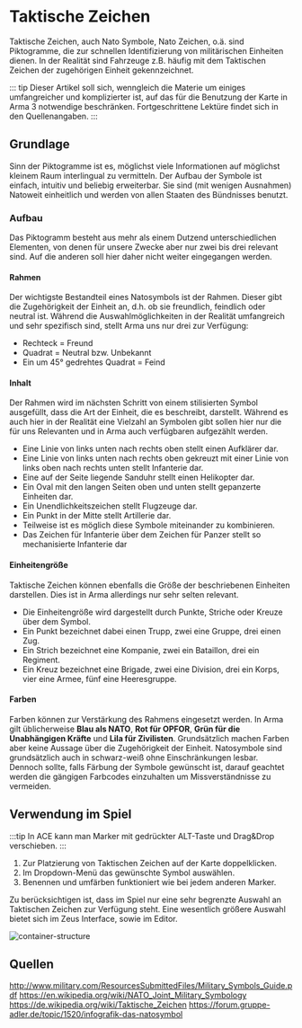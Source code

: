 # Taktische Zeichen

Taktische Zeichen, auch Nato Symbole, Nato Zeichen, o.ä. sind Piktogramme, die zur schnellen Identifizierung von militärischen Einheiten dienen. In der Realität sind Fahrzeuge z.B. häufig mit dem Taktischen Zeichen der zugehörigen Einheit gekennzeichnet. 

::: tip
Dieser Artikel soll sich, wenngleich die Materie um einiges umfangreicher und komplizierter ist, auf das für die Benutzung der Karte in Arma 3 notwendige beschränken. Fortgeschrittene Lektüre findet sich in den Quellenangaben.
:::

## Grundlage
Sinn der Piktogramme ist es, möglichst viele Informationen auf möglichst kleinem Raum in­ter­lin­gu­al zu vermitteln. Der Aufbau der Symbole ist einfach, intuitiv und beliebig erweiterbar. Sie sind (mit wenigen Ausnahmen) Natoweit einheitlich und werden von allen Staaten des Bündnisses benutzt.

### Aufbau
Das Piktogramm besteht aus mehr als einem Dutzend unterschiedlichen Elementen, von denen für unsere Zwecke aber nur zwei bis drei relevant sind. Auf die anderen soll hier daher nicht weiter eingegangen werden.

#### Rahmen
Der wichtigste Bestandteil eines Natosymbols ist der Rahmen. Dieser gibt die Zugehörigkeit der Einheit an, d.h. ob sie freundlich, feindlich oder neutral ist. 
Während die Auswahlmöglichkeiten in der Realität umfangreich und sehr spezifisch sind, stellt Arma uns nur drei zur Verfügung:

* Rechteck = Freund
* Quadrat = Neutral bzw. Unbekannt
* Ein um 45° gedrehtes Quadrat = Feind

#### Inhalt

Der Rahmen wird im nächsten Schritt von einem stilisierten Symbol ausgefüllt, dass die Art der Einheit, die es beschreibt, darstellt. Während es auch hier in der Realität eine Vielzahl an Symbolen gibt sollen hier nur die für uns Relevanten und in Arma auch verfügbaren aufgezählt werden.

* Eine Linie von links unten nach rechts oben stellt einen Aufklärer dar.
* Eine Linie von links unten nach rechts oben gekreuzt mit einer Linie von links oben nach rechts unten stellt Infanterie dar.
* Eine auf der Seite liegende Sanduhr stellt einen Helikopter dar.
* Ein Oval mit den langen Seiten oben und unten stellt gepanzerte Einheiten dar.
* Ein Unendlichkeitszeichen stellt Flugzeuge dar.
* Ein Punkt in der Mitte stellt Artillerie dar.
* Teilweise ist es möglich diese Symbole miteinander zu kombinieren. 
* Das Zeichen für Infanterie über dem Zeichen für Panzer stellt so mechanisierte Infanterie dar

#### Einheitengröße

Taktische Zeichen können ebenfalls die Größe der beschriebenen Einheiten darstellen. Dies ist in Arma allerdings nur sehr selten relevant. 
* Die Einheitengröße wird dargestellt durch Punkte, Striche oder Kreuze über dem Symbol. 
* Ein Punkt bezeichnet dabei einen Trupp, zwei eine Gruppe, drei einen Zug. 
* Ein Strich bezeichnet eine Kompanie, zwei ein Bataillon, drei ein Regiment. 
* Ein Kreuz bezeichnet eine Brigade, zwei eine Division, drei ein Korps, vier eine Armee, fünf eine Heeresgruppe.

#### Farben

Farben können zur Verstärkung des Rahmens eingesetzt werden. In Arma gilt üblicherweise **Blau als NATO**, **Rot für OPFOR**, **Grün für die Unabhängigen Kräfte** und **Lila für Zivilisten**. Grundsätzlich machen Farben aber keine Aussage über die Zugehörigkeit der Einheit. Natosymbole sind grundsätzlich auch in schwarz-weiß ohne Einschränkungen lesbar. Dennoch sollte, falls Färbung der Symbole gewünscht ist, darauf geachtet werden die gängigen Farbcodes einzuhalten um Missverständnisse zu vermeiden.

## Verwendung im Spiel
:::tip
In ACE kann man Marker mit gedrückter ALT-Taste und Drag&Drop verschieben.
:::
1. Zur Platzierung von Taktischen Zeichen auf der Karte doppelklicken. 
2. Im Dropdown-Menü das gewünschte Symbol auswählen.
3. Benennen und umfärben funktioniert wie bei jedem anderen Marker.

Zu berücksichtigen ist, dass im Spiel nur eine sehr begrenzte Auswahl an Taktischen Zeichen zur Verfügung steht. Eine wesentlich größere Auswahl bietet sich im Zeus Interface, sowie im Editor.

![container-structure](~@assets/taktischezeichen/Takt_Zeichen_Auswahl.png)


 
## Quellen 
<http://www.military.com/ResourcesSubmittedFiles/Military_Symbols_Guide.pdf>
<https://en.wikipedia.org/wiki/NATO_Joint_Military_Symbology>
<https://de.wikipedia.org/wiki/Taktische_Zeichen>
<https://forum.gruppe-adler.de/topic/1520/infografik-das-natosymbol>